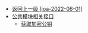 - [返回上一级 [ioa-2022-06-01]](开放API/云规范接口/ioa-2022-06-01/_sidebar.md)
- [公共模块相关接口](开放API/云规范接口/ioa-2022-06-01/公共模块相关接口/)
  - [获取加密公钥](开放API/云规范接口/ioa-2022-06-01/公共模块相关接口/获取加密公钥.md)

